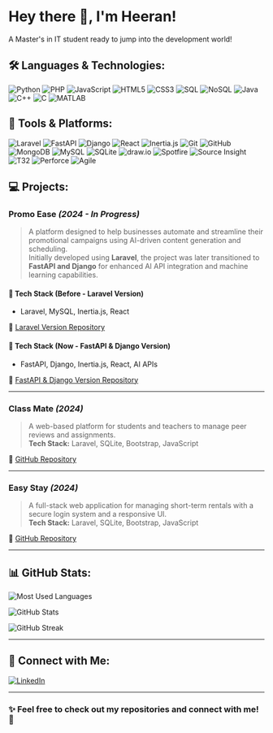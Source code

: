 # Hey there 👋, I'm Heeran!

A Master's in IT student ready to jump into the development world!

## 🛠 Languages & Technologies:
![Python](https://img.shields.io/badge/-Python-3776AB?style=flat-square&logo=python&logoColor=white)
![PHP](https://img.shields.io/badge/-PHP-777BB4?style=flat-square&logo=php&logoColor=white)
![JavaScript](https://img.shields.io/badge/-JavaScript-F7DF1E?style=flat-square&logo=javascript&logoColor=black)
![HTML5](https://img.shields.io/badge/-HTML5-E34F26?style=flat-square&logo=html5&logoColor=white)
![CSS3](https://img.shields.io/badge/-CSS3-1572B6?style=flat-square&logo=css3)
![SQL](https://img.shields.io/badge/-SQL-4479A1?style=flat-square&logo=postgresql&logoColor=white)
![NoSQL](https://img.shields.io/badge/-NoSQL-4DB33D?style=flat-square&logo=mongodb&logoColor=white)
![Java](https://img.shields.io/badge/-Java-007396?style=flat-square&logo=java)
![C++](https://img.shields.io/badge/-C++-00599C?style=flat-square&logo=c%2B%2B&logoColor=white)
![C](https://img.shields.io/badge/-C-A8B9CC?style=flat-square&logo=c&logoColor=white)
![MATLAB](https://img.shields.io/badge/-MATLAB-0076A8?style=flat-square&logo=mathworks&logoColor=white)

## 🔧 Tools & Platforms:
![Laravel](https://img.shields.io/badge/-Laravel-FF2D20?style=flat-square&logo=laravel&logoColor=white)
![FastAPI](https://img.shields.io/badge/-FastAPI-009688?style=flat-square&logo=fastapi&logoColor=white)
![Django](https://img.shields.io/badge/-Django-092E20?style=flat-square&logo=django&logoColor=white)
![React](https://img.shields.io/badge/-React-61DAFB?style=flat-square&logo=react&logoColor=black)
![Inertia.js](https://img.shields.io/badge/-Inertia.js-2D3748?style=flat-square&logo=inertia&logoColor=white)
![Git](https://img.shields.io/badge/-Git-F05032?style=flat-square&logo=git&logoColor=white)
![GitHub](https://img.shields.io/badge/-GitHub-181717?style=flat-square&logo=github)
![MongoDB](https://img.shields.io/badge/-MongoDB-47A248?style=flat-square&logo=mongodb&logoColor=white)
![MySQL](https://img.shields.io/badge/-MySQL-4479A1?style=flat-square&logo=mysql&logoColor=white)
![SQLite](https://img.shields.io/badge/-SQLite-003B57?style=flat-square&logo=sqlite&logoColor=white)
![draw.io](https://img.shields.io/badge/-draw.io-FF9900?style=flat-square&logo=draw-dot-io&logoColor=white)
![Spotfire](https://img.shields.io/badge/-Spotfire-FF9E0F?style=flat-square&logo=spotfire&logoColor=white)
![Source Insight](https://img.shields.io/badge/-Source%20Insight-35495E?style=flat-square&logo=source-insight&logoColor=white)
![T32](https://img.shields.io/badge/-T32-3C3C3C?style=flat-square&logo=t32&logoColor=white)
![Perforce](https://img.shields.io/badge/-Perforce-404040?style=flat-square&logo=perforce&logoColor=white)
![Agile](https://img.shields.io/badge/-Agile-FF5733?style=flat-square&logo=agile&logoColor=white)

## 💻 Projects:
### **Promo Ease** *(2024 - In Progress)*
> A platform designed to help businesses automate and streamline their promotional campaigns using AI-driven content generation and scheduling.  
> Initially developed using **Laravel**, the project was later transitioned to **FastAPI and Django** for enhanced AI API integration and machine learning capabilities.

#### 🔹 **Tech Stack (Before - Laravel Version)**
- Laravel, MySQL, Inertia.js, React  

🔗 [Laravel Version Repository](https://github.com/heeran-kim/promoease-web)

#### 🔹 **Tech Stack (Now - FastAPI & Django Version)**
- FastAPI, Django, Inertia.js, React, AI APIs  

🔗 [FastAPI & Django Version Repository](https://github.com/heeran-kim/promoease-ai)

---

### **Class Mate** *(2024)*
> A web-based platform for students and teachers to manage peer reviews and assignments.  
> **Tech Stack:** Laravel, SQLite, Bootstrap, JavaScript  

🔗 [GitHub Repository](https://github.com/heeran-kim/classmate-web)

---

### **Easy Stay** *(2024)*
> A full-stack web application for managing short-term rentals with a secure login system and a responsive UI.  
> **Tech Stack:** Laravel, SQLite, Bootstrap, JavaScript  

🔗 [GitHub Repository](https://github.com/heeran-kim/easystay-web)

---

## 📊 GitHub Stats:
![Most Used Languages](https://github-readme-stats.vercel.app/api/top-langs/?username=heeran-kim&layout=compact&theme=default)

![GitHub Stats](https://github-readme-stats.vercel.app/api?username=heeran-kim&show_icons=true&count_private=true&include_all_commits=true&theme=default)

![GitHub Streak](https://github-readme-streak-stats.herokuapp.com/?user=heeran-kim&theme=default)

---

## 🤝 Connect with Me:
[![LinkedIn](https://img.shields.io/badge/-LinkedIn-0077B5?style=flat-square&logo=linkedin&logoColor=white)](https://linkedin.com/in/heeran-kim)  

---

### ✨ Feel free to check out my repositories and connect with me! 🚀  
